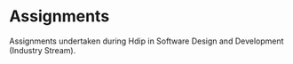 # Assignments
Assignments undertaken during Hdip in Software Design and Development (Industry Stream).
